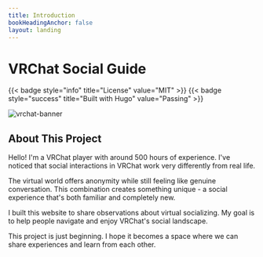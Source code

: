 ```yaml
---
title: Introduction
bookHeadingAnchor: false
layout: landing
---
```


<div class="book-hero">

# VRChat Social Guide

{{< badge style="info" title="License" value="MIT" >}} {{< badge style="success" title="Built with Hugo" value="Passing" >}}

![vrchat-banner](/images/vrc-banner.jpg)

</div>

## About This Project
Hello! I'm a VRChat player with around 500 hours of experience. I've noticed that social interactions in VRChat work very differently from real life.

The virtual world offers anonymity while still feeling like genuine conversation. This combination creates something unique - a social experience that's both familiar and completely new.

I built this website to share observations about virtual socializing. My goal is to help people navigate and enjoy VRChat's social landscape.

This project is just beginning. I hope it becomes a space where we can share experiences and learn from each other.
